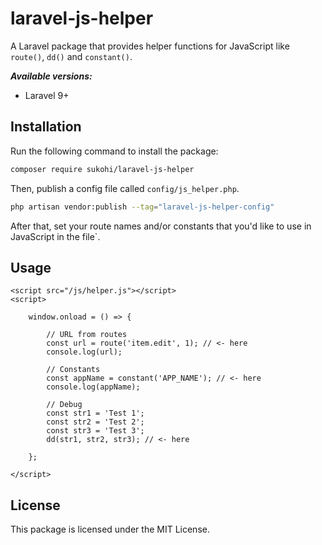 # laravel-js-helper

A Laravel package that provides helper functions for JavaScript like `route()`, `dd()` and `constant()`.

***Available versions:***
- Laravel 9+

## Installation

Run the following command to install the package:

```bash
composer require sukohi/laravel-js-helper
```
Then, publish a config file called `config/js_helper.php`.

```bash
php artisan vendor:publish --tag="laravel-js-helper-config"
```

After that, set your route names and/or constants that you'd like to use in JavaScript in the file`.

## Usage

    <script src="/js/helper.js"></script>
    <script>

        window.onload = () => {

            // URL from routes
            const url = route('item.edit', 1); // <- here
            console.log(url);

            // Constants
            const appName = constant('APP_NAME'); // <- here
            console.log(appName);

            // Debug
            const str1 = 'Test 1';
            const str2 = 'Test 2';
            const str3 = 'Test 3';
            dd(str1, str2, str3); // <- here

        };

    </script>

## License

This package is licensed under the MIT License.
